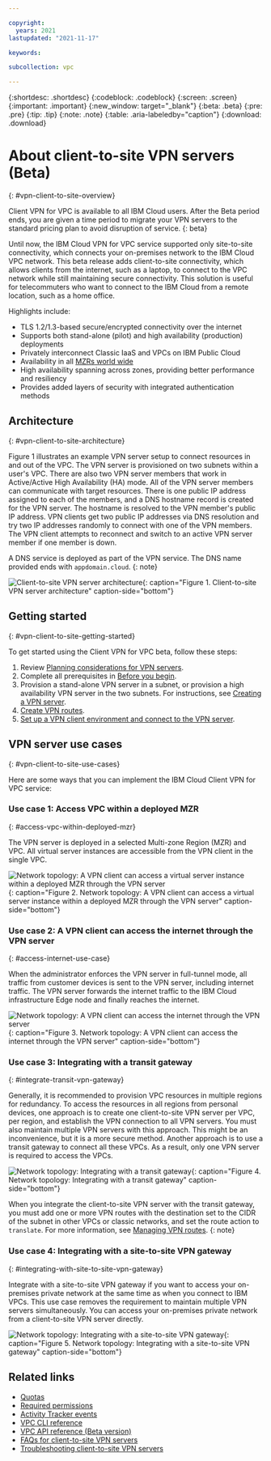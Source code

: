 ```yaml
---

copyright:
  years: 2021
lastupdated: "2021-11-17"

keywords:

subcollection: vpc

---
```


{:shortdesc: .shortdesc}
{:codeblock: .codeblock}
{:screen: .screen}
{:important: .important}
{:new_window: target="_blank"}
{:beta: .beta}
{:pre: .pre}
{:tip: .tip}
{:note: .note}
{:table: .aria-labeledby="caption"}
{:download: .download}

# About client-to-site VPN servers (Beta)
{: #vpn-client-to-site-overview}

Client VPN for VPC is available to all IBM Cloud users. After the Beta period ends, you are given a time period to migrate your VPN servers to the standard pricing plan to avoid disruption of service.
{: beta}

Until now, the IBM Cloud VPN for VPC service supported only site-to-site connectivity, which connects your on-premises network to the IBM Cloud VPC network. This beta release adds client-to-site connectivity, which allows clients from the internet, such as a laptop, to connect to the VPC network while still maintaining secure connectivity. This solution is useful for telecommuters who want to connect to the IBM Cloud from a remote location, such as a home office.

Highlights include:

* TLS 1.2/1.3-based secure/encrypted connectivity over the internet
* Supports both stand-alone (pilot) and high availability (production) deployments
* Privately interconnect Classic IaaS and VPCs on IBM Public Cloud
* Availability in all [MZRs world wide](/docs/vpc?topic=vpc-creating-a-vpc-in-a-different-region)
* High availability spanning across zones, providing better performance and resiliency
* Provides added layers of security with integrated authentication methods

## Architecture
{: #vpn-client-to-site-architecture}

Figure 1 illustrates an example VPN server setup to connect resources in and out of the VPC. The VPN server is provisioned on two subnets within a user's VPC. There are also two VPN server members that work in Active/Active High Availability (HA) mode. All of the VPN server members can communicate with target resources. There is one public IP address assigned to each of the members, and a DNS hostname record is created for the VPN server. The hostname is resolved to the VPN member's public IP address. VPN clients get two public IP addresses via DNS resolution and try two IP addresses randomly to connect with one of the VPN members. The VPN client attempts to reconnect and switch to an active VPN server member if one member is down.

A DNS service is deployed as part of the VPN service. The DNS name provided ends with `appdomain.cloud`.
{: note}

![Client-to-site VPN server architecture](images/vpn-server-arch.png "Client-to-site VPN server architecture"){: caption="Figure 1. Client-to-site VPN server architecture" caption-side="bottom"}

## Getting started
{: #vpn-client-to-site-getting-started}

To get started using the Client VPN for VPC beta, follow these steps:

1. Review [Planning considerations for VPN servers](/docs/vpc?topic=vpc-client-to-site-vpn-planning).
1. Complete all prerequisites in [Before you begin](/docs/vpc?topic=vpc-vpn-create-server#vpn-client-to-site-prerequisites).
1. Provision a stand-alone VPN server in a subnet, or provision a high availability VPN server in the two subnets. For instructions, see [Creating a VPN server](/docs/vpc?topic=vpc-vpn-create-server).
1. [Create VPN routes](/docs/vpc?topic=vpc-vpn-client-to-site-routes).
1. [Set up a VPN client environment and connect to the VPN server](/docs/vpc?topic=vpc-vpn-client-environment-setup).

## VPN server use cases
{: #vpn-client-to-site-use-cases}

Here are some ways that you can implement the IBM Cloud Client VPN for VPC service:

### Use case 1: Access VPC within a deployed MZR
{: #access-vpc-within-deployed-mzr}

The VPN server is deployed in a selected Multi-zone Region (MZR) and VPC. All virtual server instances are accessible from the VPN client in the single VPC.

![Network topology: A VPN client can access a virtual server instance within a deployed MZR through the VPN server](images/vpn-server-usecase-vms.png "A VPN client can access a virtual server instance within a deployed MZR through the VPN server"){: caption="Figure 2. Network topology: A VPN client can access a virtual server instance within a deployed MZR through the VPN server" caption-side="bottom"}

### Use case 2: A VPN client can access the internet through the VPN server
{: #access-internet-use-case}

When the administrator enforces the VPN server in full-tunnel mode, all traffic from customer devices is sent to the VPN server, including internet traffic. The VPN server forwards the internet traffic to the IBM Cloud infrastructure Edge node and finally reaches the internet.

![Network topology: A VPN client can access the internet through the VPN server](images/vpn-connect-to-internet.png "A VPN client can access the internet through the VPN server"){: caption="Figure 3. Network topology: A VPN client can access the internet through the VPN server" caption-side="bottom"}

### Use case 3: Integrating with a transit gateway
{: #integrate-transit-vpn-gateway}

Generally, it is recommended to provision VPC resources in multiple regions for redundancy. To access the resources in all regions from personal devices, one approach is to create one client-to-site VPN server per VPC, per region, and establish the VPN connection to all VPN servers. You must also maintain multiple VPN servers with this approach. This might be an inconvenience, but it is a more secure method. Another approach is to use a transit gateway to connect all these VPCs. As a result, only one VPN server is required to access the VPCs.

![Network topology: Integrating with a transit gateway](images/vpn-server-use-case-tgw-integration.png "Integrating with a transit gateway"){: caption="Figure 4. Network topology: Integrating with a transit gateway" caption-side="bottom"}

When you integrate the client-to-site VPN server with the transit gateway, you must add one or more VPN routes with the destination set to the CIDR of the subnet in other VPCs or classic networks, and set the route action to `translate`. For more information, see [Managing VPN routes](/docs/vpc?topic=vpc-vpn-client-to-site-routes).
{: note}

### Use case 4: Integrating with a site-to-site VPN gateway
{: #integrating-with-site-to-site-vpn-gateway}

Integrate with a site-to-site VPN gateway if you want to access your on-premises private network at the same time as when you connect to IBM VPCs. This use case removes the requirement to maintain multiple VPN servers simultaneously. You can access your on-premises private network from a client-to-site VPN server directly.  

![Network topology: Integrating with a site-to-site VPN gateway](images/vpn-server-use-case-vpn-gateway.png "Integrating with a site-to-site VPN gateway"){: caption="Figure 5. Network topology: Integrating with a site-to-site VPN gateway" caption-side="bottom"}


## Related links

* [Quotas](/docs/vpc?topic=vpc-quotas#vpn-server-quotas)
* [Required permissions](/docs/vpc?topic=vpc-resource-authorizations-required-for-api-and-cli-calls#vpn-server-authorizations-required-for-api-and-cli-calls)
* [Activity Tracker events](/docs/vpc?topic=vpc-at-events#events-vpn-server)
* [VPC CLI reference](/docs/vpc?topic=vpc-infrastructure-cli-plugin-vpc-reference#vpn-server-clis)
* [VPC API reference (Beta version)](/apidocs/vpc-beta)
* [FAQs for client-to-site VPN servers](/docs/vpc?topic=vpc-faqs-vpn-server)
* [Troubleshooting client-to-site VPN servers](/docs/vpc?topic=vpc-why-do-i-get-an-authentication-error-user-authentication-failed-when-connecting-to-vpn-server)
